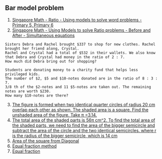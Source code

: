 ## Bar model problem
1. [Singapore Math - Ratio - Using models to solve word problems - Primary 5, Primary 6](https://www.youtube.com/watch?v=izqgBzgaEW8)
2. [Singapore Math - Using Models to solve Ratio problems - Before and After - Simultaneous equations](https://www.youtube.com/watch?v=byBQy5GhPwE)

```
Sisters Debra and Rachel brought $337 to shop for new clothes. Rachel brought her friend along, Crystal.
Rachel and Crystal had a total of $532 in their wallets. We also know that Debra and Crystal had money in the ratio of 2 : 7.
How much did Debra bring out for shopping?
```

```
Students are donating money to a charity fund that helps less privileged kids.
The number of $2, $5 and $10-notes donated are in the ratio of 8 : 3 : 7.
3/8 th of the $2-notes and 11 $5-notes are taken out. The remaining notes are worth $230.
How many $10-notes are there?
```

3. [The figure is formed when two identical quarter circles of radius 20 cm overlap each other as shown. The shaded area is a square. Find the unshaded area of the figure. Take π =3.14.](https://www.gauthmath.com/solution/25-The-figure-is-formed-when-two-identical-quarter-circles-of-radius-20-cm-overl-1699158208931862)
4. [The total area of the shaded parts is 56π cm^2. To find the total area of the shaded parts, we need to find the area of the bigger semicircle and subtract the area of the circle and the two identical semicircles. where r is the radius of the bigger semicircle, which is 14 cm](https://ask.manytutors.com/questions/39938)
5. [Area of the square from Diagonal](https://www.wikihow.com/Find-the-Area-of-a-Square-Using-the-Length-of-its-Diagonal)
6. [Equal fraction method](https://jimmymaths.com/understanding-the-equal-fractions-concept/#:~:text=The%20Equal%20Fractions%20Concept%20is,fractions%20into%20the%20same%20number.)
7. [Equal fraction](https://youtu.be/kQk_-4TUNmw?feature=shared)
